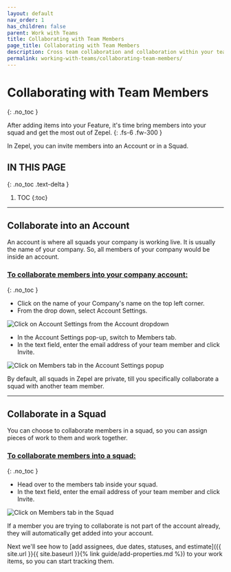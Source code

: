```yaml
---
layout: default
nav_order: 1
has_children: false
parent: Work with Teams
title: Collaborating with Team Members
page_title: Collaborating with Team Members
description: Cross team collaboration and collaboration within your team is simple and effortless. See how you can collaborate with members into an account or into your squad using Zepel.
permalink: working-with-teams/collaborating-team-members/
---
```

# Collaborating with Team Members
{: .no_toc }

After adding items into your Feature, it's time bring members into your squad and get the most out of Zepel.
{: .fs-6 .fw-300 }

In Zepel, you can invite members into an Account or in a Squad.

## IN THIS PAGE
{: .no_toc .text-delta }

1. TOC
{:toc}

---

## Collaborate into an Account

An account is where all squads your company is working live. It is usually the name of your company. So, all members of your company would be inside an account.

### <u>To collaborate members into your company account:</u>
{: .no_toc }
- Click on the name of your Company's name on the top left corner.
- From the drop down, select Account Settings.

![Click on Account Settings from the Account dropdown](/guide/assets/uploads/zepel-account-settings.png "Account Settings")

- In the Account Settings pop-up, switch to Members tab.
- In the text field, enter the email address of your team member and click Invite.

![Click on Members tab in the Account Settings popup](/guide/assets/uploads/zepel-members-tab.png "Account Members Tab")

By default, all squads in Zepel are private, till you specifically collaborate a squad with another team member.

---

## Collaborate in a Squad

You can choose to collaborate members in a squad, so you can assign pieces of work to them and work together.

### <u>To collaborate members into a squad:</u>
{: .no_toc }
- Head over to the members tab inside your squad.
- In the text field, enter the email address of your team member and click Invite.

![Click on Members tab in the Squad](/guide/assets/uploads/zepel-project-members.png "Squad Members Tab")

If a member you are trying to collaborate is not part of the account already, they will automatically get added into your account.

Next we'll see how to [add assignees, due dates, statuses, and estimate]({{ site.url }}{{ site.baseurl }}{% link guide/add-properties.md %}) to your work items, so you can start tracking them.